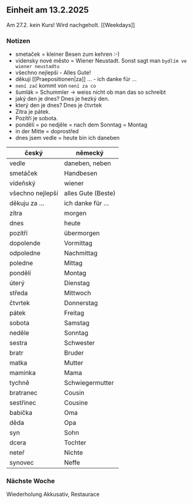  ## Einheit am 13.2.2025

Am 27.2. kein Kurs! Wird nachgeholt.
[[Weekdays]]

### Notizen
- smetaček = kleiner Besen zum kehren :-)
- vidensky nové město = Wiener Neustadt. Sonst sagt man `bydlím ve wiener neustadtu`
- všechno nejlepši - Alles Gute!
- děkuji [[Praepositionen|za]] ... - ich danke für ...
- `není zač` kommt von `není za co`
- šumlák = Schummler -> weiss nicht ob man das so schreibt
- jaký den je dnes? Dnes je hezký den.
- který den je dnes? Dnes je čtvrtek
- Zítra je pátek. 
- Pozítří je sobota.
- pondělí = po nedjěle = nach dem Sonntag = Montag
- in der Mitte = doprostřed
- dnes jsem vedle = heute bin ich daneben

| český  | německý   |
|---|---|
|vedle | daneben, neben | 
|smetáček|Handbesen|
|vídeňský|wiener|
|všechno nejlepší|alles Gute (Beste)|
|děkuju za …|ich danke für …|
|zítra|morgen|
|dnes|heute|
|pozítří|übermorgen|
|dopolende|Vormittag|
|odpoledne|Nachmittag|
|poledne|Mittag|
|pondělí|Montag|
|úterý|Dienstag|
|středa|Mittwoch|
|čtvrtek|Donnerstag|
|pátek|Freitag|
|sobota|Samstag|
|neděle|Sonntag|
|sestra|Schwester|
|bratr|Bruder|
|matka|Mutter|
|maminka|Mama|
|tychně|Schwiegermutter|
|bratranec|Cousin|
|sestřinec|Cousine|
|babička|Oma|
|děda|Opa|
|syn|Sohn|
|dcera|Tochter|
|neteř|Nichte|
|synovec|Neffe|

### Nächste Woche
Wiederholung Akkusativ, Restaurace